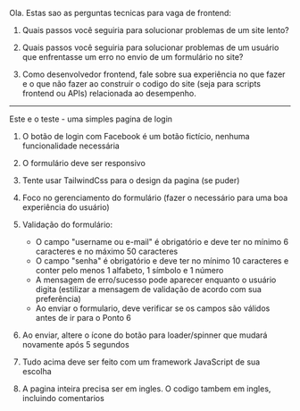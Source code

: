 Ola. Estas sao as perguntas tecnicas para vaga de frontend:

1. Quais passos você seguiria para solucionar problemas de um site lento?

2. Quais passos você seguiria para solucionar problemas de um usuário que enfrentasse um erro no envio de um formulário no site?

3. Como desenvolvedor frontend, fale sobre sua experiência no que fazer e o que não fazer ao construir o codigo do site (seja para scripts frontend ou APIs) relacionada ao desempenho.


<hr>


Este e o teste - uma simples pagina de login

1. O botão de login com Facebook é um botão fictício, nenhuma funcionalidade necessária

2. O formulário deve ser responsivo

3. Tente usar TailwindCss para o design da pagina (se puder)

4. Foco no gerenciamento do formulário (fazer o necessário para uma boa experiência do usuário)

5. Validação do formulário:
	- O campo "username ou e-mail" é obrigatório e deve ter no mínimo 6 caracteres e no máximo 50 caracteres
	- O campo "senha" é obrigatório e deve ter no mínimo 10 caracteres e conter pelo menos 1 alfabeto, 1 símbolo e 1 número
	- A mensagem de erro/sucesso pode aparecer enquanto o usuário digita (estilizar a mensagem de validação de acordo com sua preferência)
	- Ao enviar o formulario, deve verificar se os campos são válidos antes de ir para o Ponto 6

6. Ao enviar, altere o ícone do botão para loader/spinner que mudará novamente após 5 segundos

7. Tudo acima deve ser feito com um framework JavaScript de sua escolha

8. A pagina inteira precisa ser em ingles. O codigo tambem em ingles, incluindo comentarios
